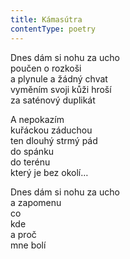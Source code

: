 ```yaml
---
title: Kámasútra
contentType: poetry
---
```


<section>

Dnes dám si nohu za ucho  
poučen o rozkoši  
a plynule a žádný chvat  
vyměním svoji kůži hroší  
za saténový duplikát

</section>

<section>

A nepokazím  
kuřáckou záduchou  
ten dlouhý strmý pád  
do spánku  
do terénu  
který je bez okolí…

</section>

<section>

Dnes dám si nohu za ucho  
a zapomenu  
co  
kde  
a proč  
mne bolí

</section>

